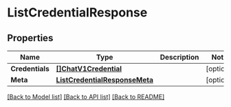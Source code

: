 # ListCredentialResponse

## Properties

Name | Type | Description | Notes
------------ | ------------- | ------------- | -------------
**Credentials** | [**[]ChatV1Credential**](chat.v1.credential.md) |  |[optional] 
**Meta** | [**ListCredentialResponseMeta**](ListCredentialResponse_meta.md) |  |[optional] 

[[Back to Model list]](../README.md#documentation-for-models) [[Back to API list]](../README.md#documentation-for-api-endpoints) [[Back to README]](../README.md)


